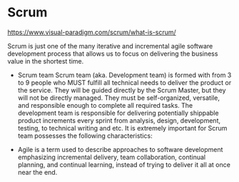 # Scrum
https://www.visual-paradigm.com/scrum/what-is-scrum/

Scrum is just one of the many iterative and incremental agile software development process that allows us to focus on delivering the business value in the shortest time.
- Scrum team
Scrum team (aka. Development team) is formed with from 3 to 9 people who MUST fulfill all technical needs to deliver the product or the service. They will be guided directly by the Scrum Master, but they will not be directly managed. They must be self-organized, versatile, and responsible enough to complete all required tasks.
The development team is responsible for delivering potentially shippable product increments every sprint from analysis, design, development, testing, to technical writing and etc. It is extremely important for Scrum team possesses the following characteristics:

- Agile is a term used to describe approaches to software development emphasizing incremental delivery, team collaboration, continual planning, and continual learning, instead of trying to deliver it all at once near the end.



